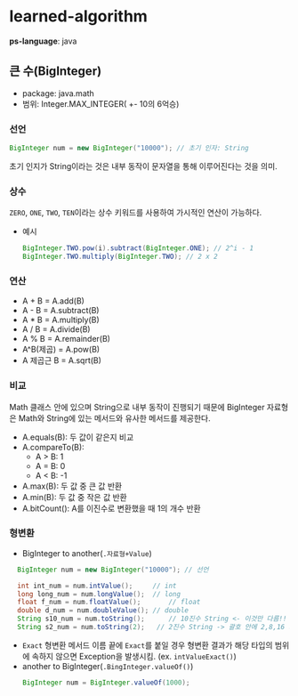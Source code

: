 # learned-algorithm

**ps-language**: java

## 큰 수(BigInteger)
- package: java.math
- 범위: Integer.MAX_INTEGER( +- 10의 6억승)
### 선언
```java
BigInteger num = new BigInteger("10000"); // 초기 인자: String
```
초기 인지가 String이라는 것은 내부 동작이 문자열을 통해 이루어진다는 것을 의미.
### 상수
`ZERO`, `ONE`, `TWO`, `TEN`이라는 상수 키워드를 사용하여 가시적인 연산이 가능하다.
- 예시
    ```java
    BigInteger.TWO.pow(i).subtract(BigInteger.ONE); // 2^i - 1
    BigInteger.TWO.multiply(BigInteger.TWO); // 2 x 2
    ```
### 연산
- A + B = A.add(B)
- A - B = A.subtract(B)
- A * B = A.multiply(B)
- A / B = A.divide(B)
- A % B = A.remainder(B)
- A^B(제곱) = A.pow(B)
- A 제곱근 B = A.sqrt(B)
### 비교
Math 클래스 안에 있으며 String으로 내부 동작이 진행되기 때문에 BigInteger 자료형은 Math와 String에 있는 메서드와 유사한 메서드를 제공한다.
- A.equals(B): 두 값이 같은지 비교
- A.compareTo(B): 
    - A > B: 1
    - A = B: 0
    - A < B: -1
- A.max(B): 두 값 중 큰 값 반환
- A.min(B): 두 값 중 작은 값 반환
- A.bitCount(): A를 이진수로 변환했을 때 1의 개수 반환
### 형변환
- BigInteger to another(`.자료형+Value`)
```java
  BigInteger num = new BigInteger("10000");	// 선언

  int int_num = num.intValue();		// int
  long long_num = num.longValue();	// long
  float f_num = num.floatValue();		// float
  double d_num = num.doubleValue();	// double
  String s10_num = num.toString();		// 10진수 String <- 이것만 다름!!
  String s2_num = num.toString(2);   // 2진수 String -> 괄호 안에 2,8,16 가능
```
- `Exact` 형변환
  메서드 이름 끝에 `Exact`를 붙일 경우 형변환 결과가 해당 타입의 범위에 속하지 않으면 Exception을 발생시킴. (ex. `intValueExact()`)
- another to BigInteger(`.BingInteger.valueOf()`)
  ```java
  BigInteger num = BigInteger.valueOf(1000);
  ```
